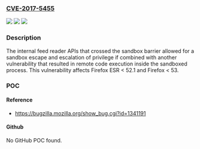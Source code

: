 ### [CVE-2017-5455](https://cve.mitre.org/cgi-bin/cvename.cgi?name=CVE-2017-5455)
![](https://img.shields.io/static/v1?label=Product&message=Firefox&color=blue)
![](https://img.shields.io/static/v1?label=Version&message=%3C%2053%20&color=brighgreen)
![](https://img.shields.io/static/v1?label=Vulnerability&message=Sandbox%20escape%20through%20internal%20feed%20reader%20APIs&color=brighgreen)

### Description

The internal feed reader APIs that crossed the sandbox barrier allowed for a sandbox escape and escalation of privilege if combined with another vulnerability that resulted in remote code execution inside the sandboxed process. This vulnerability affects Firefox ESR < 52.1 and Firefox < 53.

### POC

#### Reference
- https://bugzilla.mozilla.org/show_bug.cgi?id=1341191

#### Github
No GitHub POC found.

